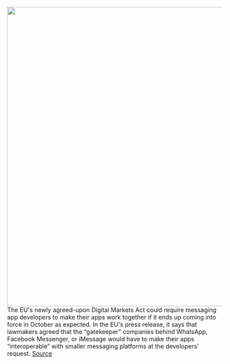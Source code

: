 <img src='https://cdn.vox-cdn.com/thumbor/eKnRbexR0FUMif3FjZ8ovs7ecUo=/0x0:2040x1360/1200x800/filters:focal(857x517:1183x843)/cdn.vox-cdn.com/uploads/chorus_image/image/70669231/acastro_210119_1777_whatsapp_0003.0.jpg' width='700px' /><br/>
The EU's newly agreed-upon Digital Markets Act could require messaging app developers to make their apps work together if it ends up coming into force in October as expected. In the EU's press release, it says that lawmakers agreed that the “gatekeeper” companies behind WhatsApp, Facebook Messenger, or iMessage would have to make their apps “interoperable” with smaller messaging platforms at the developers' request.
<a href='https://www.theverge.com/2022/3/24/22995431/european-union-digital-markets-act-imessage-whatsapp-interoperable'> Source <a/>